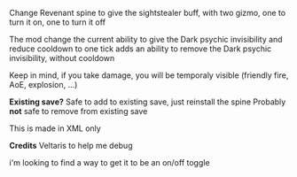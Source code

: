 Change Revenant spine to give the sightstealer buff, with two gizmo, one to turn it on, one to turn it off

The mod change the current ability to give the Dark psychic invisibility and reduce cooldown to one tick
adds an ability to remove the Dark psychic invisibility, without cooldown

Keep in mind, if you take damage, you will be temporaly visible (friendly fire, AoE, explosion, ...)


**Existing save?**
Safe to add to existing save, just reinstall the spine
Probably **not** safe to remove from existing save


This is made in XML only

**Credits**
Veltaris to help me debug

i'm looking to find a way to get it to be an on/off toggle

